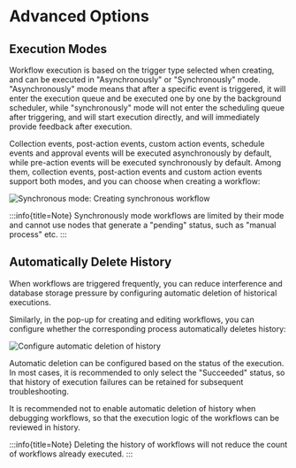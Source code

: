 # Advanced Options

## Execution Modes

Workflow execution is based on the trigger type selected when creating, and can be executed in "Asynchronously" or "Synchronously" mode. "Asynchronously" mode means that after a specific event is triggered, it will enter the execution queue and be executed one by one by the background scheduler, while "synchronously" mode will not enter the scheduling queue after triggering, and will start execution directly, and will immediately provide feedback after execution.

Collection events, post-action events, custom action events, schedule events and approval events will be executed asynchronously by default, while pre-action events will be executed synchronously by default. Among them, collection events, post-action events and custom action events support both modes, and you can choose when creating a workflow:

![Synchronous mode: Creating synchronous workflow](https://static-docs.nocobase.com/39bc0821f50c1bde4729c531c6236795.png)

:::info{title=Note}
Synchronously mode workflows are limited by their mode and cannot use nodes that generate a "pending" status, such as "manual process" etc.
:::

## Automatically Delete History

When workflows are triggered frequently, you can reduce interference and database storage pressure by configuring automatic deletion of historical executions.

Similarly, in the pop-up for creating and editing workflows, you can configure whether the corresponding process automatically deletes history:

![Configure automatic deletion of history](https://static-docs.nocobase.com/b2e4c08e7a01e213069912fe04baa7bd.png)

Automatic deletion can be configured based on the status of the execution. In most cases, it is recommended to only select the "Succeeded" status, so that history of execution failures can be retained for subsequent troubleshooting.

It is recommended not to enable automatic deletion of history when debugging workflows, so that the execution logic of the workflows can be reviewed in history.

:::info{title=Note}
Deleting the history of workflows will not reduce the count of workflows already executed.
:::
